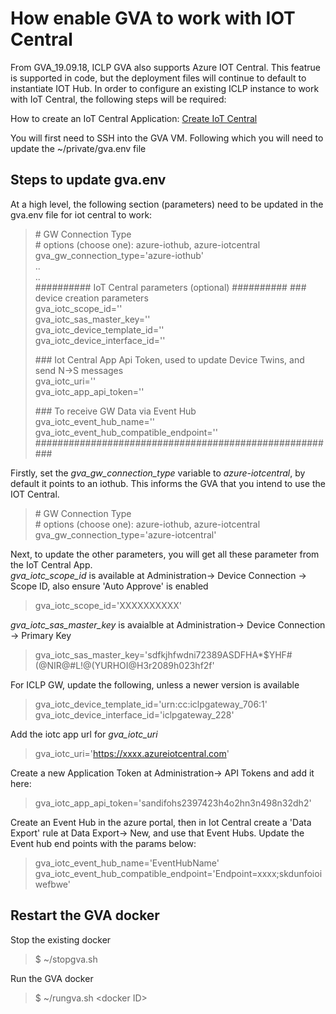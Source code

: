 # How enable GVA to work with IOT Central

From GVA_19.09.18, ICLP GVA also supports Azure IOT Central. This featrue is supported in code, but the deployment files will continue to default to instantiate IOT Hub. In order to configure an existing ICLP instance to work with IoT Central, the following steps will be required:

How to create an IoT Central Application: [Create IoT Central](https://docs.microsoft.com/en-us/azure/iot-central/quick-deploy-iot-central)

You will first need to SSH into the GVA VM. Following which you will need to update the ~/private/gva.env file

## Steps to update gva.env

At a high level, the following section (parameters) need to be updated in the gva.env file for iot central to work:

> \# GW Connection Type  
> \# options (choose one): azure-iothub, azure-iotcentral  
> gva_gw_connection_type='azure-iothub'  
> ..  
> ..  
> ########## IoT Central parameters (optional) ##########
> \### device creation parameters  
> gva_iotc_scope_id=''  
> gva_iotc_sas_master_key=''  
> gva_iotc_device_template_id=''  
> gva_iotc_device_interface_id=''  
>  
> \### Iot Central App Api Token, used to update Device Twins, and send N->S messages  
> gva_iotc_uri=''  
> gva_iotc_app_api_token=''  
>  
> \### To receive GW Data via Event Hub  
> gva_iotc_event_hub_name=''  
> gva_iotc_event_hub_compatible_endpoint=''  
> #######################################################

Firstly, set the *gva_gw_connection_type* variable to *azure-iotcentral*, by default it points to an iothub. This informs the GVA that you intend to use the IOT Central.
> \# GW Connection Type  
> \# options (choose one): azure-iothub, azure-iotcentral  
> gva_gw_connection_type='azure-iotcentral'  

Next, to update the other parameters, you will get all these parameter from the IoT Central App.  
*gva_iotc_scope_id* is available at Administration-> Device Connection -> Scope ID, also ensure 'Auto Approve' is enabled
> gva_iotc_scope_id='XXXXXXXXXX' 

*gva_iotc_sas_master_key* is avaialble at Administration-> Device Connection -> Primary Key
> gva_iotc_sas_master_key='sdfkjhfwdni72389ASDFHA*$YHF#(@NIR@#L!@(YURHOI@H3r2089h023hf2f'  

For ICLP GW, update the following, unless a newer version is available
> gva_iotc_device_template_id='urn:cc:iclpgateway_706:1'  
> gva_iotc_device_interface_id='iclpgateway_228'  

Add the iotc app url for *gva_iotc_uri*
> gva_iotc_uri='https://xxxx.azureiotcentral.com'  

Create a new Application Token at Administration-> API Tokens and add it here:
> gva_iotc_app_api_token='sandifohs2397423h4o2hn3n498n32dh2'  

Create an Event Hub in the azure portal, then in Iot Central create a 'Data Export' rule at Data Export-> New, and use that Event Hubs. Update the Event hub end points with the params below:
> gva_iotc_event_hub_name='EventHubName'  
> gva_iotc_event_hub_compatible_endpoint='Endpoint=xxxx;skdunfoioiwefbwe'  


## Restart the GVA docker

Stop the existing docker
> $ ~/stopgva.sh

Run the GVA docker
> $ ~/rungva.sh \<docker ID>